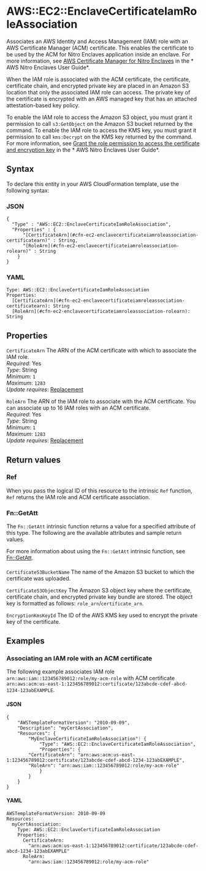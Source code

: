 # AWS::EC2::EnclaveCertificateIamRoleAssociation<a name="aws-resource-ec2-enclavecertificateiamroleassociation"></a>

Associates an AWS Identity and Access Management \(IAM\) role with an AWS Certificate Manager \(ACM\) certificate\. This enables the certificate to be used by the ACM for Nitro Enclaves application inside an enclave\. For more information, see [AWS Certificate Manager for Nitro Enclaves](https://docs.aws.amazon.com/enclaves/latest/user/nitro-enclave-refapp.html) in the * AWS Nitro Enclaves User Guide*\.

When the IAM role is associated with the ACM certificate, the certificate, certificate chain, and encrypted private key are placed in an Amazon S3 location that only the associated IAM role can access\. The private key of the certificate is encrypted with an AWS managed key that has an attached attestation\-based key policy\.

To enable the IAM role to access the Amazon S3 object, you must grant it permission to call `s3:GetObject` on the Amazon S3 bucket returned by the command\. To enable the IAM role to access the KMS key, you must grant it permission to call `kms:Decrypt` on the KMS key returned by the command\. For more information, see [ Grant the role permission to access the certificate and encryption key](https://docs.aws.amazon.com/enclaves/latest/user/nitro-enclave-refapp.html#add-policy) in the * AWS Nitro Enclaves User Guide*\.

## Syntax<a name="aws-resource-ec2-enclavecertificateiamroleassociation-syntax"></a>

To declare this entity in your AWS CloudFormation template, use the following syntax:

### JSON<a name="aws-resource-ec2-enclavecertificateiamroleassociation-syntax.json"></a>

```
{
  "Type" : "AWS::EC2::EnclaveCertificateIamRoleAssociation",
  "Properties" : {
      "[CertificateArn](#cfn-ec2-enclavecertificateiamroleassociation-certificatearn)" : String,
      "[RoleArn](#cfn-ec2-enclavecertificateiamroleassociation-rolearn)" : String
    }
}
```

### YAML<a name="aws-resource-ec2-enclavecertificateiamroleassociation-syntax.yaml"></a>

```
Type: AWS::EC2::EnclaveCertificateIamRoleAssociation
Properties: 
  [CertificateArn](#cfn-ec2-enclavecertificateiamroleassociation-certificatearn): String
  [RoleArn](#cfn-ec2-enclavecertificateiamroleassociation-rolearn): String
```

## Properties<a name="aws-resource-ec2-enclavecertificateiamroleassociation-properties"></a>

`CertificateArn`  <a name="cfn-ec2-enclavecertificateiamroleassociation-certificatearn"></a>
The ARN of the ACM certificate with which to associate the IAM role\.  
*Required*: Yes  
*Type*: String  
*Minimum*: `1`  
*Maximum*: `1283`  
*Update requires*: [Replacement](https://docs.aws.amazon.com/AWSCloudFormation/latest/UserGuide/using-cfn-updating-stacks-update-behaviors.html#update-replacement)

`RoleArn`  <a name="cfn-ec2-enclavecertificateiamroleassociation-rolearn"></a>
The ARN of the IAM role to associate with the ACM certificate\. You can associate up to 16 IAM roles with an ACM certificate\.  
*Required*: Yes  
*Type*: String  
*Minimum*: `1`  
*Maximum*: `1283`  
*Update requires*: [Replacement](https://docs.aws.amazon.com/AWSCloudFormation/latest/UserGuide/using-cfn-updating-stacks-update-behaviors.html#update-replacement)

## Return values<a name="aws-resource-ec2-enclavecertificateiamroleassociation-return-values"></a>

### Ref<a name="aws-resource-ec2-enclavecertificateiamroleassociation-return-values-ref"></a>

When you pass the logical ID of this resource to the intrinsic `Ref` function, `Ref` returns the IAM role and ACM certificate association\.

### Fn::GetAtt<a name="aws-resource-ec2-enclavecertificateiamroleassociation-return-values-fn--getatt"></a>

The `Fn::GetAtt` intrinsic function returns a value for a specified attribute of this type\. The following are the available attributes and sample return values\.

For more information about using the `Fn::GetAtt` intrinsic function, see [Fn::GetAtt](https://docs.aws.amazon.com/AWSCloudFormation/latest/UserGuide/intrinsic-function-reference-getatt.html)\.

#### <a name="aws-resource-ec2-enclavecertificateiamroleassociation-return-values-fn--getatt-fn--getatt"></a>

`CertificateS3BucketName`  <a name="CertificateS3BucketName-fn::getatt"></a>
The name of the Amazon S3 bucket to which the certificate was uploaded\.

`CertificateS3ObjectKey`  <a name="CertificateS3ObjectKey-fn::getatt"></a>
The Amazon S3 object key where the certificate, certificate chain, and encrypted private key bundle are stored\. The object key is formatted as follows: `role_arn`/`certificate_arn`\.

`EncryptionKmsKeyId`  <a name="EncryptionKmsKeyId-fn::getatt"></a>
The ID of the AWS KMS key used to encrypt the private key of the certificate\.

## Examples<a name="aws-resource-ec2-enclavecertificateiamroleassociation--examples"></a>

### Associating an IAM role with an ACM certificate<a name="aws-resource-ec2-enclavecertificateiamroleassociation--examples--Associating_an_IAM_role_with_an_ACM_certificate"></a>

The following example associates IAM role `arn:aws:iam::123456789012:role/my-acm-role` with ACM certificate `arn:aws:acm:us-east-1:123456789012:certificate/123abcde-cdef-abcd-1234-123abEXAMPLE`\.

#### JSON<a name="aws-resource-ec2-enclavecertificateiamroleassociation--examples--Associating_an_IAM_role_with_an_ACM_certificate--json"></a>

```
{
    "AWSTemplateFormatVersion": "2010-09-09",
    "Description": "myCertAssociation",
    "Resources": {
        "MyEnclaveCertificateIamRoleAssociation": {
            "Type": "AWS::EC2::EnclaveCertificateIamRoleAssociation",
            "Properties": {
        "CertificateArn": "arn:aws:acm:us-east-1:123456789012:certificate/123abcde-cdef-abcd-1234-123abEXAMPLE",
        "RoleArn": "arn:aws:iam::123456789012:role/my-acm-role"
            }
        }
    }
}
```

#### YAML<a name="aws-resource-ec2-enclavecertificateiamroleassociation--examples--Associating_an_IAM_role_with_an_ACM_certificate--yaml"></a>

```
AWSTemplateFormatVersion: 2010-09-09
Resources:
  myCertAssociation:
    Type: AWS::EC2::EnclaveCertificateIamRoleAssociation
    Properties:
      CertificateArn:
        "arn:aws:acm:us-east-1:123456789012:certificate/123abcde-cdef-abcd-1234-123abEXAMPLE"
      RoleArn:
        "arn:aws:iam::123456789012:role/my-acm-role"
```